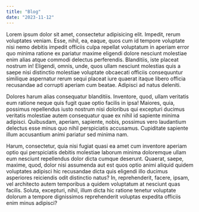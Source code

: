 ```yaml
---
title: "Blog"
date: "2023-11-12"
---
```


Lorem ipsum dolor sit amet, consectetur adipisicing elit. Impedit, rerum voluptates veniam. Esse, nihil, ea, eaque, quos cum id tempore voluptate nisi nemo debitis impedit officiis culpa repellat voluptatum in aperiam error quo minima ratione ex pariatur maxime eligendi dolore nesciunt molestiae enim alias atque commodi delectus perferendis. Blanditiis, iste placeat nostrum in! Eligendi, omnis, unde, quos ullam nesciunt molestias quis a saepe nisi distinctio molestiae voluptate obcaecati officiis consequuntur similique aspernatur rerum sequi placeat iure quaerat itaque libero officia recusandae ad corrupti aperiam cum beatae. Adipisci ad natus deleniti.

Dolores harum alias consequatur blanditiis. Inventore, quod, ullam veritatis eum ratione neque quis fugit quae optio facilis in ipsa! Maiores, quia, possimus repellendus iusto nostrum nisi doloribus qui excepturi ducimus veritatis molestiae autem consequatur quae ex nihil id sapiente minima adipisci. Quibusdam, aperiam, sapiente, nobis, possimus vero laudantium delectus esse minus quo nihil perspiciatis accusamus. Cupiditate sapiente illum accusantium animi pariatur sed minima nam.

Harum, consectetur, quia nisi fugiat quasi ea amet cum inventore aperiam optio qui perspiciatis debitis molestiae laborum minima doloremque ullam eum nesciunt repellendus dolor dicta cumque deserunt. Quaerat, saepe, maxime, quod, dolor nisi assumenda aut est quos optio animi aliquid quidem voluptates adipisci hic recusandae dicta quis eligendi illo ducimus asperiores reiciendis odit distinctio natus? In, reprehenderit, facere, ipsam, vel architecto autem temporibus a quidem voluptatum at nesciunt quas facilis. Soluta, excepturi, nihil, illum dicta hic ratione tenetur voluptate dolorum a tempore dignissimos reprehenderit voluptas expedita officiis enim minus adipisci?
